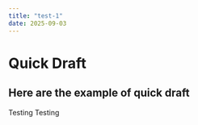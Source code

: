 ```yaml
---
title: "test-1"
date: 2025-09-03
---
```


# Quick Draft
## Here are the example of quick draft

Testing Testing
